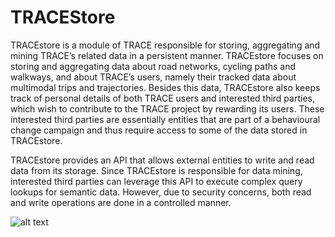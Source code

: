 # TRACEStore
TRACEstore  is  a  module  of  TRACE  responsible  for  storing,  aggregating  and  mining  TRACE’s 
related  data  in  a  persistent  manner. TRACEstore  focuses  on  storing  and  aggregating  data  about 
road networks, cycling paths and walkways, and about TRACE’s users, namely their tracked data 
about multimodal trips and trajectories. Besides this data, TRACEstore also keeps track of personal 
details of both TRACE users and interested third parties, which  wish to contribute to the TRACE 
project by rewarding its users. These interested third parties are essentially entities that are part of a 
behavioural change campaign and thus require access to some of the data stored in TRACEstore. 

TRACEstore provides an API that allows external entities to write and read data from its storage. 
Since TRACEstore is responsible for data mining, interested third parties can leverage this API to 
execute complex query  lookups for semantic data. However, due to security concerns, both read 
and  write  operations  are  done  in  a  controlled  manner.

![alt text](/resources/TRACEStore.png, "architecture")
